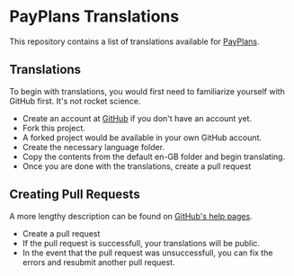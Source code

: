 # PayPlans Translations
This repository contains a list of translations available for [PayPlans](https://stackideas.com/payplans). 



## Translations
To begin with translations, you would first need to familiarize yourself with GitHub first. It's not rocket science.

* Create an account at [GitHub](https://github.com/join) if you don't have an account yet.
* Fork this project.
* A forked project would be available in your own GitHub account.
* Create the necessary language folder.
* Copy the contents from the default en-GB folder and begin translating.
* Once you are done with the translations, create a pull request

## Creating Pull Requests
A more lengthy description can be found on [GitHub's help pages](https://help.github.com/articles/about-pull-requests/). 

* Create a pull request
* If the pull request is successfull, your translations will be public.
* In the event that the pull request was unsuccessfull, you can fix the errors and resubmit another pull request.

